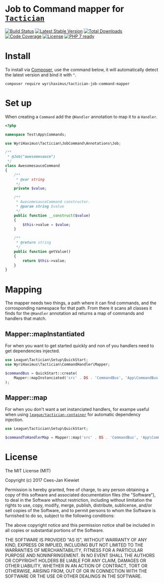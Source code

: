 # Job to Command mapper for [`Tactician`](http://tactician.thephpleague.com/)

[![Build Status](https://travis-ci.org/wyrihaximus/php-tactician-job-command-mapper.svg?branch=master)](https://travis-ci.org/wyrihaximus/php-tactician-job-command-mapper)
[![Latest Stable Version](https://poser.pugx.org/wyrihaximus/tactician-job-command-mapper/v/stable.png)](https://packagist.org/packages/wyrihaximus/tactician-job-command-mapper)
[![Total Downloads](https://poser.pugx.org/wyrihaximus/tactician-job-command-mapper/downloads.png)](https://packagist.org/packages/wyrihaximus/tactician-job-command-mapper/stats)
[![Code Coverage](https://scrutinizer-ci.com/g/wyrihaximus/php-tactician-job-command-mapper/badges/coverage.png?b=master)](https://scrutinizer-ci.com/g/wyrihaximus/php-tactician-job-command-mapper/?branch=master)
[![License](https://poser.pugx.org/wyrihaximus/tactician-job-command-mapper/license.png)](https://packagist.org/packages/wyrihaximus/tactician-job-command-mapper)
[![PHP 7 ready](http://php7ready.timesplinter.ch/wyrihaximus/php-tactician-job-command-mapper/badge.svg)](https://travis-ci.org/wyrihaximus/php-tactician-job-command-mapper)


# Install

To install via [Composer](http://getcomposer.org/), use the command below, it will automatically detect the latest version and bind it with `^`.

```
composer require wyrihaximus/tactician-job-command-mapper
```

# Set up

When creating a `Command` add the `@Handler` annotation to map it to a `Handler`.

```php
<?php

namespace Test\App\Commands;

use WyriHaximus\Tactician\JobCommand\Annotations\Job;

/**
 * @Job("awesomesauce")
 */
class AwesomesauceCommand
{
    /**
     * @var string
     */
    private $value;

    /**
     * AwesomesauceCommand constructor.
     * @param string $value
     */
    public function __construct($value)
    {
        $this->value = $value;
    }

    /**
     * @return string
     */
    public function getValue()
    {
        return $this->value;
    }
}
```

# Mapping

The mapper needs two things, a path where it can find commands, and the corrosponding namespace for that path. From there it scans all classes it finds for the `@Handler` annotation ad returns a map of commands and handlers that match.

## Mapper::mapInstantiated

For when you want to get started quickly and non of you handlers need to get dependencies injected.

```php
use League\Tactician\Setup\QuickStart;
use WyriHaximus\Tactician\CommandHandler\Mapper;

$commandBus = QuickStart::create(
    Mapper::mapInstanciated('src' . DS . 'CommandBus', 'App\CommandBus')
);
```

## Mapper::map

For when you don't want a set instanciated handlers, for exampe useful when using [`league/tactician-container`](http://tactician.thephpleague.com/plugins/container/) for automatic dependency injection.

```php
use League\Tactician\Setup\QuickStart;

$commandToHandlerMap = Mapper::map('src' . DS . 'CommandBus', 'App\CommandBus');
```

# License

The MIT License (MIT)

Copyright (c) 2017 Cees-Jan Kiewiet

Permission is hereby granted, free of charge, to any person obtaining a copy
of this software and associated documentation files (the "Software"), to deal
in the Software without restriction, including without limitation the rights
to use, copy, modify, merge, publish, distribute, sublicense, and/or sell
copies of the Software, and to permit persons to whom the Software is
furnished to do so, subject to the following conditions:

The above copyright notice and this permission notice shall be included in all
copies or substantial portions of the Software.

THE SOFTWARE IS PROVIDED "AS IS", WITHOUT WARRANTY OF ANY KIND, EXPRESS OR
IMPLIED, INCLUDING BUT NOT LIMITED TO THE WARRANTIES OF MERCHANTABILITY,
FITNESS FOR A PARTICULAR PURPOSE AND NONINFRINGEMENT. IN NO EVENT SHALL THE
AUTHORS OR COPYRIGHT HOLDERS BE LIABLE FOR ANY CLAIM, DAMAGES OR OTHER
LIABILITY, WHETHER IN AN ACTION OF CONTRACT, TORT OR OTHERWISE, ARISING FROM,
OUT OF OR IN CONNECTION WITH THE SOFTWARE OR THE USE OR OTHER DEALINGS IN THE
SOFTWARE.

